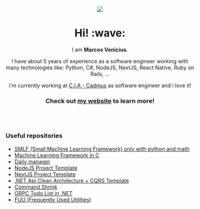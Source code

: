 <div align='center'>
  <img src="https://user-images.githubusercontent.com/94018427/199314128-1aadb2d2-d549-4924-8802-38dea47d187a.png" />
</div>

<h1 align='center'>Hi! :wave:</h1>
<p align='center'>
  I am <strong>Marcos Venicius</strong>.
</p>
<p align='center'>I have about 5 years of experience as a software engineer working with many technologies like: Python, C#, NodeJS, NextJS, React Native, Ruby on Rails, ...</p>

<p align="center">i'm currently working at <a href="https://cadmus.com.br">C.I.A - Cadmus</a> as software engineer and i love it!</p>

<h3 align="center">Check out <a target="_blank" href="https://marcosvenicius.com.br">my website</a> to learn more!</h3>

<br />
<br />

### Useful repositories

* [SMLF (Small Machine Learning Framework) only with python and math](https://github.com/marcos-venicius/smlf)
* [Machine Learning Framework in C](https://github.com/marcos-venicius/ML-hello-world/)
* [Daily manager](https://github.com/marcos-venicius/daily-manager)
* [NodeJS Project Template](https://github.com/marcos-venicius/devone-node-template)
* [NextJS Project Template](https://github.com/marcos-venicius/devone-nextjs-template)
* [.NET Api Clean Architecture + CQRS Template](https://github.com/marcos-venicius/clean.architecture.template)
* [Command Shrink](https://github.com/marcos-venicius/command-shrink)
* [GRPC Todo List in .NET](https://github.com/marcos-venicius/grpc-todo-list-cli)
* [FUU (Frequently Used Utilities)](https://github.com/marcos-venicius/FUU)
